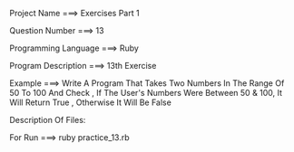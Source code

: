 Project Name ===> Exercises Part 1

Question Number ===> 13

Programming Language ===> Ruby

Program Description ===> 13th Exercise

Example ===> Write A Program That Takes Two Numbers In The Range Of 50 To 100 And Check , If The User's Numbers Were Between 50 & 100, It Will Return True , Otherwise It Will Be False

Description Of Files:

For Run ===> ruby practice_13.rb